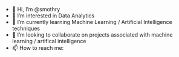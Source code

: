 - 👋 Hi, I’m @smothry
- 👀 I’m interested in Data Analytics
- 🌱 I’m currently learning Machine Learning / Artificial Intelligence techniques
- 💞️ I’m looking to collaborate on projects associated with machine learning / artifical intelligence 
- 📫 How to reach me:
